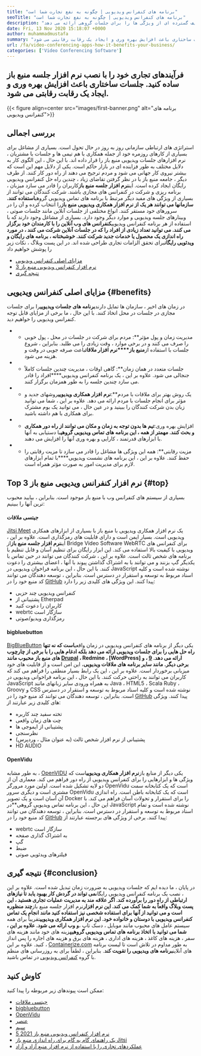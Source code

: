 ```yaml
---
title: "برنامه های کنفرانس ویدیویی | چگونه به نفع تجارت شما است" 
seoTitle: "برنامه های کنفرانس ویدیویی | چگونه به نفع تجارت شما است" 
description: "این پست وبلاگ مقدمه مختصری برای برنامه های کنفرانس ویدیویی رایگان است. این نرم افزار همکاری رایگان طیف گسترده ای از ویژگی ها را برای جلسات گروهی ارائه می دهد." 
date: Fri, 13 Nov 2020 15:18:07 +0000
author: muhammadmustafa
summary: "با نصب نرم افزار جلسه منبع باز ، فرآیندهای تجاری خود را ساده کنید. جلسات ساختاری باعث افزایش بهره وری و ایجاد یک رقابت رقابتی می شود." 
url: /fa/video-conferencing-apps-how-it-benefits-your-business/
categories: ['Video Conferencing Software']
---
```


## فرآیندهای تجاری خود را با نصب نرم افزار جلسه منبع باز ساده کنید. جلسات ساختاری باعث افزایش بهره وری و ایجاد یک رقابت رقابتی می شود.

{{< figure align=center src="images/first-banner.png" alt="برنامه های کنفرانس ویدیویی">}}


## بررسی اجمالی
استراتژی های ارتباطی سازمانی روز به روز در حال تحول است. بسیاری از مشاغل برای بسیاری از کارهای روزمره خود از جمله همکاری با هم تیمی ها و جلسات با مشتریان ، نرم افزارهای جلسات ویدیویی منبع باز را قرار داده اند. با این حال ، این الگوی کار به دلایل مختلف به طور فزاینده ای در بازار حاکم است. یکی از دلایل مهم این است که بیشتر نیروی کار جهانی می شود و مردم ترجیح می دهند از راه دور کار کنند. از طرف دیگر ، جامعه منبع باز با در نظر گرفتن تقاضای زیاد ، چندین راه حل کنفرانس ویدیویی رایگان ایجاد کرده است. این**نرم افزار جلسه منبع باز**کاربران را قادر می سازد میزبان ، برنامه ریزی و شرکت در کنفرانس های مجازی باشند. شرکت کنندگان می توانند از بسیاری از ویژگی های مفید دیگر مرتبط با برنامه های تماس ویدیویی گروهی**استفاده کنند. سازمانها می توانند هر یک از نرم افزار همکاری ویدیویی منبع باز**را انتخاب کرده و آن را در سرورهای خود مستقر کنند. انواع مختلفی از جلسات آنلاین مانند جلسات صوتی ، وبینارهای جلسه ویدیویی و موارد دیگر وجود دارد.
بسیاری از مشاغل وجود دارند که با استفاده از هر برنامه کنفرانس ویدیویی**کنفرانس های وب آنلاین را با کارمندان خود برگزار می کنند. می توانید تعداد زیادی از افراد را که در جلسات آنلاین شرکت می کنند ، در مورد راه اندازی یک محصول یا خدمات جدید شرکت کنند. خوشبختانه ، برنامه های رایگان و ویدئویی رایگان**برای تحقق الزامات تجاری طراحی شده اند. در این پست وبلاگ ، نکات زیر را پوشش خواهیم داد
  * [][1][مزایای اصلی کنفرانس ویدیویی][2]
  * [3 نرم افزار کنفرانس ویدیویی منبع باز][3]
  * [نتیجه گیری][4]

## مزایای اصلی کنفرانس ویدیویی   {#benefits}
در زمان های اخیر ، سازمان ها تمایل دارند**برنامه های جلسات ویدیویی**را برای جلسات مجازی در جلسات در محل اتخاذ کنند. با این حال ، ما برخی از مزایای قابل توجه کنفرانس ویدیویی را خواهیم دید.
* * مدیریت زمان و پول مؤثر**: مردم برای شرکت در جلسات در محل ، پول خوبی را صرف می کنند و در برخی موارد ، وقت زیادی را می طلبد. بنابراین ، شروع جلسات با استفاده از**منبع باز****نرم افزار ملاقات**باعث صرفه جویی در وقت و هزینه می شود.
* * جلسات متعدد در همان زمان**: گاهی اوقات ، مدیریت چندین جلسات کاملاً جنجالی می شود. علاوه بر این ، یک برنامه کنفرانس ویدیویی****افراد را قادر می سازد چندین جلسه را به طور همزمان برگزار کنند.
* * یک روش بهتر برای ملاقات با مردم**:**نرم افزار همکاری ویدیویی**روشهای جدید و مؤثر برای انجام جلسات با مردم ارائه می دهد. علاوه بر این ، شما می توانید زبان بدن شرکت کنندگان را ببینید و در عین حال ، می توانید یک بوم مشترک برای همکاری با هم داشته باشید.
* * افزایش بهره وری:**تیم ها بدون توجه به زمان و مکان می توانند از راه دور همکاری و بحث کنند. مهمتر از همه ، این برنامه های تماس ویدیویی گروهی**با دستیابی به آنها با ابزارهای قدرتمند ، کارایی و بهره وری آنها را افزایش می دهند.
* * مزیت رقابتی**: همه این ویژگی ها مشاغل را قادر می سازد تا مزیت رقابتی را حفظ کنند. علاوه بر این ، این برنامه های نشست ویدیویی****با تمام ابزارهای لازم برای مدیریت امور به صورت مؤثر همراه است.

## Top 3 نرم افزار کنفرانس ویدیویی منبع باز   {#top}
بسیاری از سیستم های کنفرانس وب با منبع باز موجود است. بنابراین ، بیایید محبوب ترین آنها را ببینیم:

#### جیتسی ملاقات
[Jitsi Meet][5] یک نرم افزار همکاری ویدیویی با منبع باز با بسیاری از ابزارهای همکاری ویدیویی است. بسیار ایمن است و دارای قابلیت های رمزگذاری است. علاوه بر این ، این**نرم افزار جلسه منبع باز**از Bridge Video Software WebRTC برای کنفرانس های ویدیویی با کیفیت بالا استفاده می کند. این ابزار رایگان برای تنظیم آسان و قابل تنظیم با برنامه های شخص ثالث است. علاوه بر این ، شرکت کنندگان می توانند در حین تماس با یکدیگر گپ بزنند و می توانند با به اشتراک گذاشتن پیوند با آنها ، اعضای بیشتری را دعوت کنند. با این حال ، این برنامه فراخوان ویدیویی در JavaScript نوشته شده است و کلیه اسناد مربوط به توسعه و استقرار در دسترس است. بنابراین ، توسعه دهندگان می توانند کد منبع خود را در [GitHub][6] پیدا کنند. این ویژگی های کلیدی زیر را دارد:
  * کنفرانس ویدیویی چند حزبی
  * پشتیبانی از Etherpad
  * کاربران را دعوت کنید
  * webrtc سازگار است
  * رمزگذاری ویدیو/صوتی

#### bigbluebutton
[BigBlueButton][7] یکی دیگر از برنامه های کنفرانس ویدیویی در زمان واقعی**است که نه تنها راه حل هایی را برای جلسات ویدیویی ارائه می دهد بلکه ادغام هایی را با برخی از چارچوب های منبع باز محبوب مانند [Drupal][8] ، Redmine ، [WordPress] ارائه می دهد. [9] ، و برخی دیگر. مانند سایر برنامه های ملاقات ویدیویی**، این امن است و از قابلیت های خود میزبانی برخوردار است. علاوه بر این ، این یک رابط بسیار منطقی را فراهم می کند که کاربران می توانند به راحتی حرکت کنند. با این حال ، این برنامه فراخوانی ویدیویی در JavaScript به همراه ورودی سایر زبانهای مانند Java ، HTML5 ، Scala Ruby ، ​​Groovy و CSS نوشته شده است و کلیه اسناد مربوط به توسعه و استقرار در دسترس است. بنابراین ، توسعه دهندگان می توانند کد منبع خود را در [GitHub][10] پیدا کنند. ویژگی های کلیدی زیر عبارتند از:
  * تخته سفید چند کاربره
  * چت های زمان واقعی
  * پشتیبانی از ایموجی ها
  * نظرسنجی
  * پشتیبانی از نرم افزار شخص ثالث (به عنوان مثال ، وردپرس)
  * HD AUDIO

#### OpenVidu
به طور مشابه ، [OpenVIDU][11] یکی دیگر از منابع باز**نرم افزار همکاری ویدیویی**است که ویژگی ها و ابزارهایی را برای کنفرانس ویدیویی از راه دور فراهم می کند. معماری آن از دو لایه تشکیل شده است. اولین مورد مرورگر OpenVidu است که یک کتابخانه سمت مشتری است و دیگری سرور OpenVidu است که یک کتابخانه باطن است. راه اندازی آن آسان است و یک تصویر Docker را برای استقرار و تحولات آسان فراهم می کند. با این حال ، این برنامه تماس ویدیویی گروهی**در JavaScript نوشته شده است و تمام اسناد مربوط به توسعه و استقرار در دسترس است. بنابراین ، توسعه دهندگان می توانند کد منبع خود را در [GitHub][12] پیدا کنند. برخی از ویژگی های برجسته عبارتند از:
  * webrtc سازگار است
  * به اشتراک گذاری صفحه
  * گپ
  * ضبط
  * فیلترهای ویدئویی صوتی

## نتیجه گیری   {#conclusion}
در پایان ، ما دیده ایم که جلسات ویدیویی به ضرورت زمان تبدیل شده است. علاوه بر این ، نصب یک برنامه کنفرانس ویدیویی رایگان****می تواند در گردش کار بهبود یابد تا نیازهای ارتباطی از راه دور را برآورده کند. اگر علاقه مند به مدیریت عملیات تجاری هستید ، این پست وبلاگ واقعاً به شما کمک می کند. این نرم افزار****نرم افزار جلسه منبع باز**چند منظوره است و می توانید از آنها برای استفاده شخصی نیز استفاده کنید مانند انجام یک تماس کنفرانس ویدیویی با دوستان و خانواده خود. این نرم افزار همکاری ویدیویی**تقریباً برای همه سیستم عامل های محبوب مانند موبایل ، دسک تاپ ،**و وب ارائه می شود. علاوه بر این ، شما می توانید با اتخاذ برنامه های تماس ویدیویی گروهی**هزینه های خود مانند هزینه های سفر ، هزینه های کاغذ ، هزینه های اداری ، هزینه های برق و هزینه های اجاره را پس انداز کنید.
علاوه بر این ، [Containerize.com][13] به طور مداوم در تلاش است تا لیست برنامه های آنلاین**برنامه های ویدیویی را تقویت کند**. بنابراین ، لطفاً برای به روزرسانی های منظم با گروه [کنفرانس ویدیویی][14] در تماس باشید.

## کاوش کنید
ممکن است پیوندهای زیر مربوطه را پیدا کنید:
  * [جیتسی ملاقات][5]
  * [bigbluebutton][7]
  * [OpenVidu][11]
  * [عنصر][15]
  * [سیم][16]
  * [5 نرم افزار کنفرانس ویدیویی منبع باز 2021][17]
  * [یک راهنمای گام به گام برای راه اندازی منبع باز Jitsi][18]
  * [عملکردهای تجاری را با استفاده از نرم افزار منبع آزاد و آزاد][19]

  
[1]: #why
[2]: #benefits
[3]: #top
[4]: #conclusion
[5]: https://products.containerize.com/video-conferencing/jitsi
[6]: https://github.com/jitsi/jitsi-meet
[7]: https://products.containerize.com/video-conferencing/bigbluebutton
[8]: https://products.containerize.com/content-management/drupal/
[9]: https://products.containerize.com/blogging/wordpress/
[10]: https://github.com/bigbluebutton/bigbluebutton
[11]: https://products.containerize.com/video-conferencing/openvidu
[12]: https://github.com/OpenVidu/openvidu
[13]: https://www.containerize.com/
[14]: https://products.containerize.com/video-conferencing/
[15]: https://products.containerize.com/video-conferencing/element
[16]: https://products.containerize.com/video-conferencing/wire
[17]: https://blog.containerize.com/video-conferencing-software/top-5-open-source-video-conferencing-software-of-2021/
[18]: https://blog.containerize.com/video-conferencing-software/how-to-set-up-open-source-jitsi-meet/
[19]: https://blog.containerize.com/blogging/automate-business-operations-using-open-source-software/
